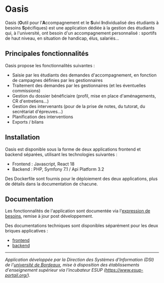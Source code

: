 # Oasis

Oasis (**O**util pour l’**A**ccompagnement et le **S**uivi **I**ndividualisé des étudiants à besoins **S**pécifiques)
est une application dédiée à la gestion des étudiants qui, à l'université, ont besoin d'un accompagnement personnalisé :
sportifs de haut niveau, en situation de handicap, élus, salariés...

## Principales fonctionnalités

Oasis propose les fonctionnalités suivantes :

* Saisie par les étudiants des demandes d'accompagnement, en fonction de campagnes définies par les gestionnaires
* Traitement des demandes par les gestionnaires (et les éventuelles commissions)
* Gestion du dossier bénéficiaire (profil, mise en place d'aménagements, CR d'entretiens...)
* Gestion des intervenants (pour de la prise de notes, du tutorat, du secrétariat d'épreuves...)
* Planification des interventions
* Exports / bilans

## Installation

Oasis est disponible sous la forme de deux applications frontend et backend séparées, utilisant les technologies
suivantes :

* Frontend : Javascript, React 18
* Backend : PHP, Symfony 7.1 / Api Platform 3.2

Des Dockerfile sont fournis pour le déploiement des deux applications, plus de détails dans la documentation de
chacune.

## Documentation

Les fonctionnalités de l'application sont documentée via
l'[expression de besoins](docs/Documentation_Fonctionnelle_Oasis_1.0.pdf), remise à jour post développement.

Des documentations techniques sont disponibles séparément pour les deux briques applicatives :

* [frontend](docs/frontend/README.md)
* [backend](docs/backend/README.md)

---

_Application développée par la Direction des Systèmes d'Information (DSI) de
l'[université de Bordeaux](https://u-bordeaux.fr), mise à disposition des établissements d'enseignement supérieur via
l'incubateur ESUP (https://www.esup-portail.org/)._